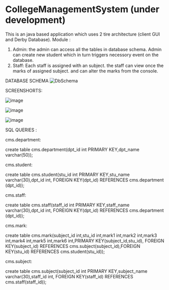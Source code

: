 # CollegeManagementSystem (under development)

This is an java based application which uses 2 tire architecture (client GUI and Derby Database).
Module : 
1. Admin: the admin can access all the tables in database schema. Admin can create new student which in turn triggers necessory event on the database.
2. Staff: Each staff is assigned with an subject. the staff can view once the marks of assigned subject. and can alter the marks from the console.

DATABASE SCHEMA
![DbSchema](https://user-images.githubusercontent.com/52366077/123975324-dd126400-d9da-11eb-916b-8118e9dd7b62.jpg)



SCREENSHORTS: 

![image](https://user-images.githubusercontent.com/52366077/123976496-d0424000-d9db-11eb-91f0-1c408f96972a.png)

![image](https://user-images.githubusercontent.com/52366077/123976642-eea83b80-d9db-11eb-81cd-870f6782ca95.png)

![image](https://user-images.githubusercontent.com/52366077/123976904-29aa6f00-d9dc-11eb-85f8-5ab0743157a7.png)


SQL QUERIES :
 
cms.department:  

create table cms.department(dpt_id int PRIMARY KEY,dpt_name varchar(50));

cms.student: 

create table cms.student(stu_id int PRIMARY KEY,stu_name varchar(30),dpt_id int, FOREIGN KEY(dpt_id) REFERENCES cms.department (dpt_id));

cms.staff:  

create table cms.staff(staff_id int PRIMARY KEY,staff_name varchar(30),dpt_id int, FOREIGN KEY(dpt_id) REFERENCES cms.department (dpt_id));

cms.mark: 

create table cms.mark(subject_id int,stu_id int,mark1 int,mark2 int,mark3 int,mark4 int,mark5 int,mark6 int,PRIMARY KEY(subject_id,stu_id), FOREIGN KEY(subject_id) REFERENCES cms.subject(subject_id),FOREIGN KEY(stu_id) REFERENCES cms.student(stu_id));

cms.subject:

create table cms.subject(subject_id int PRIMARY KEY,subject_name varchar(30),staff_id int, FOREIGN KEY(staff_id) REFERENCES cms.staff(staff_id));



